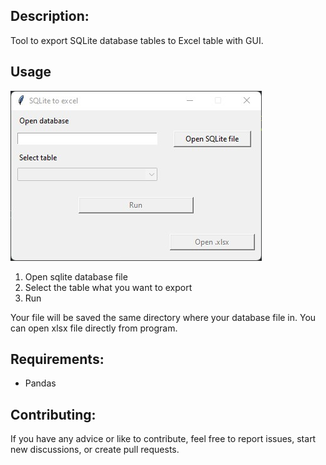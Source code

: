 ## Description:
Tool to export SQLite database tables to Excel table with GUI.

## Usage
![Alt text](sample.jpg)
1. Open sqlite database file
2. Select the table what you want to export
3. Run

Your file will be saved the same directory where your database file in.
You can open xlsx file directly from program.

## Requirements:
- Pandas

## Contributing:
If you have any advice or like to contribute, feel free to report issues, start new discussions, or create pull requests.
